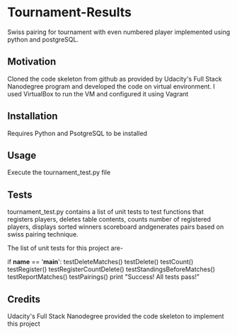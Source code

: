 # Tournament-Results
Swiss pairing for tournament with even numbered player implemented using python and postgreSQL.

## Motivation
Cloned the code skeleton from github as provided by Udacity's Full Stack Nanodegree program and developed the code on virtual environment. I used VirtualBox to run the VM and configured it using Vagrant

## Installation
Requires Python and PsotgreSQL to be installed

## Usage
Execute the tournament_test.py file

## Tests
tournament_test.py contains a list of  unit tests to test functions that registers players, deletes table contents, counts number of registered players,
displays sorted winners scoreboard andgenerates pairs based on swiss pairing technique.

The list of unit tests for this project are-

if __name__ == '__main__':
    testDeleteMatches()
    testDelete()
    testCount()
    testRegister()
    testRegisterCountDelete()
    testStandingsBeforeMatches()
    testReportMatches()
    testPairings()
    print "Success!  All tests pass!"

## Credits
Udacity's Full Stack Nanodegree provided the code skeleton to implement this project

